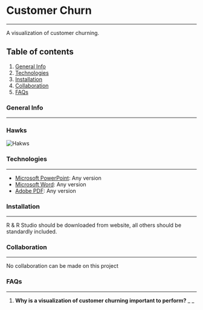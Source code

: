 # Customer Churn
***
A visualization of customer churning.
## Table of contents
1. [General Info](#general-info)
2. [Technologies](#technologies)
3. [Installation](#installation)
4. [Collaboration](#collaboration)
5. [FAQs](#faqs)
### General Info
***

### Hawks
![Hakws](https://i.pinimg.com/736x/ec/54/87/ec548724c72a34e3d1969df7a603721a.jpg)
### Technologies
***
* [Microsoft PowerPoint](https://www.microsoft.com/en-us/): Any version
* [Microsoft Word](https://www.microsoft.com/en-us/): Any version
* [Adobe PDF](https://acrobat.adobe.com/us/en/acrobat/pdf-reader.html): Any version
### Installation
***
R & R Studio should be downloaded from website, all others should be standardly included.
### Collaboration
***
No collaboration can be made on this project
### FAQs
***
1. **Why is a visualization of customer churning important to perform?**
_ _
